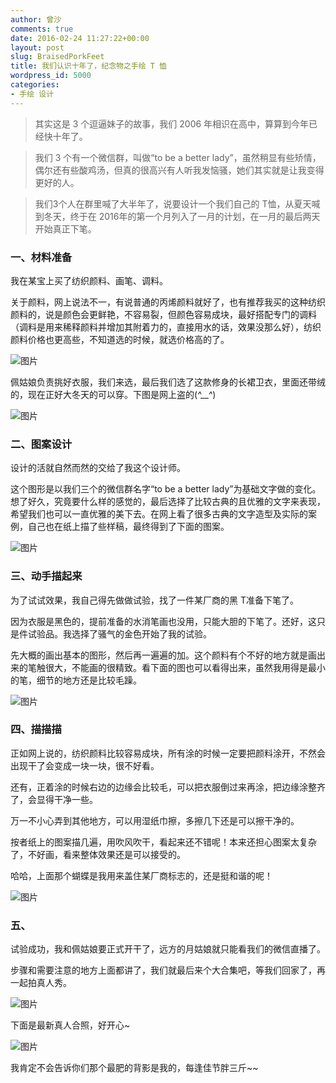 ```yaml
---
author: 曾沙
comments: true
date: 2016-02-24 11:27:22+00:00
layout: post
slug: BraisedPorkFeet
title: 我们认识十年了，纪念物之手绘 T 恤
wordpress_id: 5000
categories:
- 手绘 设计
---
```



> 其实这是 3 个逗逼妹子的故事，我们 2006 年相识在高中，算算到今年已经快十年了。

> 我们 3 个有一个微信群，叫做“to be a better lady”，虽然稍显有些矫情，偶尔还有些酸鸡汤，但真的很高兴有人听我发恼骚，她们其实就是让我变得更好的人。

> 我们3个人在群里喊了大半年了，说要设计一个我们自己的 T恤，从夏天喊到冬天，终于在 2016年的第一个月列入了一月的计划，在一月的最后两天开始真正下笔。


### 一、材料准备

我在某宝上买了纺织颜料、画笔、调料。

关于颜料，网上说法不一，有说普通的丙烯颜料就好了，也有推荐我买的这种纺织颜料的，说是颜色会更鲜艳，不容易裂，但颜色容易成块，最好搭配专门的调料（调料是用来稀释颜料并增加其附着力的，直接用水的话，效果没那么好），纺织颜料价格也更高些，不知道选的时候，就选价格高的了。

 ![图片](https://dn-coding-net-production-pp.qbox.me/52233964-721a-4dd7-bb51-cca94f8de565.png) 

佩姑娘负责挑好衣服，我们来选，最后我们选了这款修身的长裙卫衣，里面还带绒的，现在正好大冬天的可以穿。下图是网上盗的(*^__^*) 

 ![图片](https://dn-coding-net-production-pp.qbox.me/a6db983a-f744-423f-b432-504869629d9e.png) 


### 二、图案设计

设计的活就自然而然的交给了我这个设计师。

这个图形是以我们三个的微信群名字“to be a better lady”为基础文字做的变化。想了好久，究竟要什么样的感觉的，最后选择了比较古典的且优雅的文字来表现，希望我们也可以一直优雅的美下去。在网上看了很多古典的文字造型及实际的案例，自己也在纸上描了些样稿，最终得到了下面的图案。

 ![图片](https://dn-coding-net-production-pp.qbox.me/d1caf061-a74d-44c2-9a74-edf7d1360270.png) 


### 三、动手描起来

为了试试效果，我自己得先做做试验，找了一件某厂商的黑 T准备下笔了。

因为衣服是黑色的，提前准备的水消笔画也没用，只能大胆的下笔了。还好，这只是件试验品。我选择了骚气的金色开始了我的试验。

先大概的画出基本的图形，然后再一遍遍的加。这个颜料有个不好的地方就是画出来的笔触很大，不能画的很精致。看下面的图也可以看得出来，虽然我用得是最小的笔，细节的地方还是比较毛躁。

 ![图片](https://dn-coding-net-production-pp.qbox.me/3a6f8f55-ef87-4b10-a0bd-9dfa1a1dc0a1.png) 


### 四、描描描
 
正如网上说的，纺织颜料比较容易成块，所有涂的时候一定要把颜料涂开，不然会出现干了会变成一块一块，很不好看。

还有，正着涂的时候右边的边缘会比较毛，可以把衣服倒过来再涂，把边缘涂整齐了，会显得干净一些。

万一不小心弄到其他地方，可以用湿纸巾擦，多擦几下还是可以擦干净的。

按者纸上的图案描几遍，用吹风吹干，看起来还不错呢！本来还担心图案太复杂了，不好画，看来整体效果还是可以接受的。

哈哈，上面那个蝴蝶是我用来盖住某厂商标志的，还是挺和谐的呢！

 ![图片](https://dn-coding-net-production-pp.qbox.me/e6e39f74-0fa9-45c8-8611-bf6b94999007.png) 


### 五、

试验成功，我和佩姑娘要正式开干了，远方的月姑娘就只能看我们的微信直播了。

步骤和需要注意的地方上面都讲了，我们就最后来个大合集吧，等我们回家了，再一起拍真人秀。


 ![图片](https://dn-coding-net-production-pp.qbox.me/0d60b856-a937-4a94-8f20-8ee56f73e0a6.png)

下面是最新真人合照，好开心~

 ![图片](https://dn-coding-net-production-pp.qbox.me/913721e2-6580-4c8f-bc94-fb0986b93eb3.png) 

我肯定不会告诉你们那个最肥的背影是我的，每逢佳节胖三斤~~
